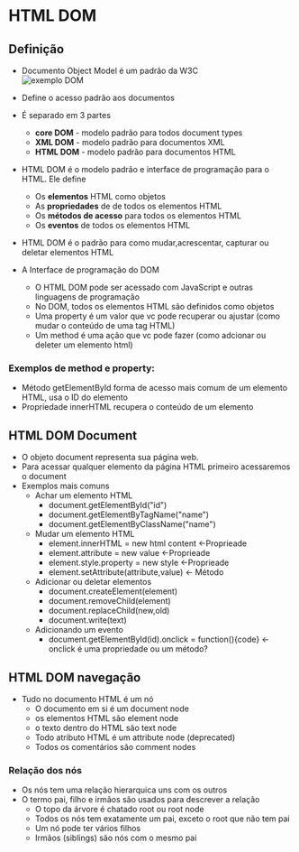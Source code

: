 # HTML DOM  
## Definição  
* Documento Object Model é um padrão da W3C  
![exemplo DOM](https://www.w3schools.com/js/pic_htmltree.gif)   
* Define o acesso padrão aos documentos  
* É separado em 3 partes  
	* **core DOM** - modelo padrão para todos document types  
	* **XML DOM** - modelo padrão para documentos XML  
	* **HTML DOM** - modelo padrão para documentos HTML  
* HTML DOM é o modelo padrão e interface de programação para o HTML. Ele define  
	* Os **elementos** HTML como objetos  
	* As **propriedades** de de todos os elementos HTML  
	* Os **métodos de acesso** para todos os elementos HTML  
	* Os **eventos** de todos os elementos HTML  
* HTML DOM é o padrão para como mudar,acrescentar, capturar ou deletar elementos HTML    
  
* A Interface de programação do DOM  
	* O HTML DOM pode ser acessado com JavaScript e outras linguagens de programação  
	* No DOM, todos os elementos HTML são definidos como objetos  
	* Uma property é um valor que vc pode recuperar ou ajustar (como mudar o conteúdo de uma tag HTML)  
	* Um method é uma ação que vc pode fazer (como adcionar ou deleter um elemento html)  
### Exemplos de method e property:
* Método getElementById forma de acesso mais comum de um elemento HTML, usa o ID do elemento  
* Propriedade innerHTML recupera o conteúdo de um elemento  
  
## HTML DOM Document  
* O objeto document representa sua página web.
* Para acessar qualquer elemento da página HTML primeiro acessaremos o document
* Exemplos mais comuns 
	* Achar um elemento HTML
		* document.getElementById("id")
		* document.getElementByTagName("name")
		* document.getElementByClassName("name")
	* Mudar um elemento HTML
		* element.innerHTML = new html content <-Proprieade
		* element.attribute = new value  <-Proprieade
		* element.style.property = new style  <-Proprieade
		* element.setAttribute(attribute,value) <- Método
	* Adicionar ou deletar elementos
		* document.createElement(element)
		* document.removeChild(element)
		* document.replaceChild(new,old)
		* document.write(text)	
	* Adicionando um evento
		* document.getElementById(id).onclick = function(){code} <-onclick é uma propriedade ou um método?
## HTML DOM navegação  
* Tudo no documento HTML é um nó
	* O documento em si é um document node
	* os elementos HTML são element node
	* o texto dentro do HTML são text node
	* Todo atributo HTML é um attribute node (deprecated)
	* Todos os comentários são comment nodes
### Relação dos nós
* Os nós tem uma relação hierarquica uns com os outros
* O termo pai, filho e irmãos são usados para descrever a relação
	* O topo da árvore é chatado root ou root node
	* Todos os nós tem exatamente um pai, exceto o root que não tem pai
	* Um nó pode ter vários filhos
	* Irmãos (siblings) são nós com o mesmo pai
	
